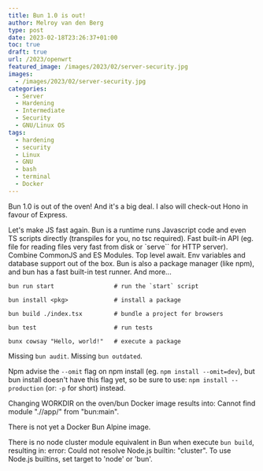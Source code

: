 ```yaml
---
title: Bun 1.0 is out!
author: Melroy van den Berg
type: post
date: 2023-02-18T23:26:37+01:00
toc: true
draft: true
url: /2023/openwrt
featured_image: /images/2023/02/server-security.jpg
images:
  - /images/2023/02/server-security.jpg
categories:
  - Server
  - Hardening
  - Intermediate
  - Security
  - GNU/Linux OS
tags:
  - hardening
  - security
  - Linux
  - GNU
  - bash
  - terminal
  - Docker
---
```


Bun 1.0 is out of the oven! And it's a big deal. I also will check-out Hono in favour of Express. 

Let's make JS fast again. Bun is a runtime runs Javascript code and even TS scripts directly (transpiles for you, no tsc required). Fast built-in API (eg. file for reading files very fast from disk or `serve`` for HTTP server). Combine CommonJS and ES Modules. Top level await. Env variables and database support out of the box.
Bun is also a package manager (like npm), and bun has a fast built-in test runner. 
And more...

```
bun run start                 # run the `start` script

bun install <pkg>​             # install a package

bun build ./index.tsx         # bundle a project for browsers

bun test                      # run tests

bunx cowsay "Hello, world!"   # execute a package
```


Missing `bun audit`. Missing `bun outdated`. 

Npm advise the `--omit` flag on npm install (eg. `npm install --omit=dev`), but bun install doesn't have this flag yet, so be sure to use: `npm install --production` (or: `-p` for short) instead.

Changing WORKDIR on the oven/bun Docker image results into: Cannot find module ".//app/" from "bun:main". 

There is not yet a Docker Bun Alpine image.

There is no node cluster module equivalent in Bun when execute `bun build`, resulting in: error: Could not resolve Node.js builtin: "cluster". To use Node.js builtins, set target to 'node' or 'bun'.